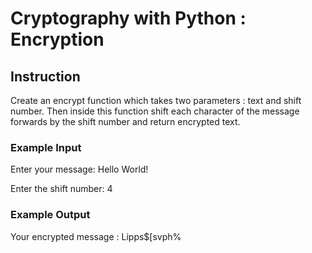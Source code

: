 # Cryptography with Python : Encryption

## Instruction
Create an encrypt function which takes two parameters : text and shift number. Then inside this function shift each character of the message forwards by the shift number and return encrypted text.

### Example Input
Enter your message: Hello World!

Enter the shift number: 4

### Example Output
Your encrypted message : Lipps$[svph%
